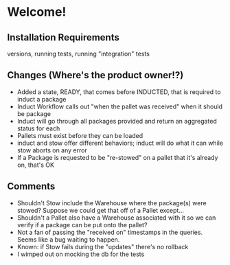 # Welcome!


## Installation Requirements
versions, running tests, running "integration" tests


## Changes (Where's the product owner!?)
- Added a state, READY, that comes before INDUCTED, that is required to induct a package
- Induct Workflow calls out "when the pallet was received" when it should be package
- Induct will go through all packages provided and return an aggregated status for each
- Pallets must exist before they can be loaded
- induct and stow offer different behaviors; induct will do what it can while stow aborts on any error
- If a Package is requested to be "re-stowed" on a pallet that it's already on, that's OK


## Comments
- Shouldn't Stow include the Warehouse where the package(s) were stowed? Suppose we could get that off of a Pallet except...
- Shouldn't a Pallet also have a Warehouse associated with it so we can verify if a package can be put onto the pallet?
- Not a fan of passing the "received on" timestamps in the queries. Seems like a bug waiting to happen.
- Known: if Stow fails during the "updates" there's no rollback
- I wimped out on mocking the db for the tests

